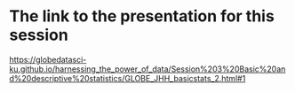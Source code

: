 # The link to the presentation for this session
https://globedatasci-ku.github.io/harnessing_the_power_of_data/Session%203%20Basic%20and%20descriptive%20statistics/GLOBE_JHH_basicstats_2.html#1
